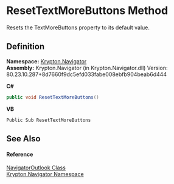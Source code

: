 # ResetTextMoreButtons Method


Resets the TextMoreButtons property to its default value.



## Definition
**Namespace:** <a href="a21ac074-d119-3dc6-bd1c-d3a12c0128bc.md">Krypton.Navigator</a>  
**Assembly:** Krypton.Navigator (in Krypton.Navigator.dll) Version: 80.23.10.287+8d7660f9dc5efd033fabe008ebfb904beab6d444

**C#**
``` C#
public void ResetTextMoreButtons()
```
**VB**
``` VB
Public Sub ResetTextMoreButtons
```



## See Also


#### Reference
<a href="a9a1b278-b8f1-479a-ccde-efd960f4e12f.md">NavigatorOutlook Class</a>  
<a href="a21ac074-d119-3dc6-bd1c-d3a12c0128bc.md">Krypton.Navigator Namespace</a>  
